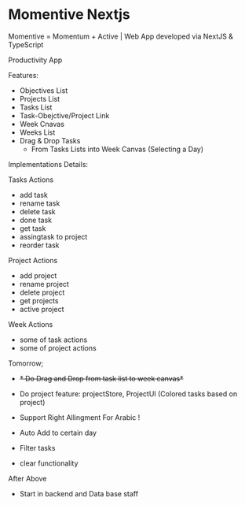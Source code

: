# Momentive Nextjs

Momentive = Momentum + Active | Web App developed via NextJS &amp; TypeScript

Productivity App

Features:

* Objectives List
* Projects List
* Tasks List
* Task-Obejctive/Project Link
* Week Cnavas
* Weeks List
* Drag & Drop Tasks
  * From Tasks Lists into Week Canvas (Selecting a Day)

Implementations Details:

Tasks Actions

* add task
* rename task
* delete task
* done task
* get task
* assingtask to project
* reorder task

Project Actions

* add project
* rename project
* delete project
* get projects
* active project

Week Actions

* some of task actions
* some of project actions

Tomorrow;

* ~~* Do Drag and Drop from task list to week canvas*~~

* Do project feature: projectStore, ProjectUI (Colored tasks based on project)
* Support Right Allingment For Arabic !
* Auto Add to certain day
* Filter tasks
* clear functionality

After Above

* Start in backend and Data base staff 




